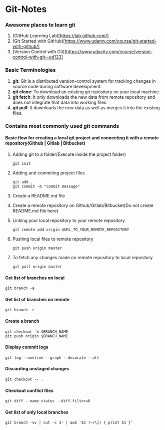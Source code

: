 # Git-Notes

### Awesome places to learn git

1. (GitHub Learning Lab)[https://lab.github.com/]
2. (Git Started with GitHub)[https://www.udemy.com/course/git-started-with-github/]
3. (Version Control with Git)[https://www.udacity.com/course/version-control-with-git--ud123]

### Basic Terminologies

1. **git**: Git is a distributed version-control system for tracking changes in source code during software development.
2. **git clone**: To download an existing git repository on your local machine.
3. **git fetch**: It only downloads the new data from remote repository and does not integrate that data into working files.
4. **git pull**: It downloads the new data as well as merges it into the existing files.

### Contains most commonly used git commands

#### Basic flow for creating a local git project and connecting it with a remote repository(Github | Gitlab | Bitbucket)

1. Adding git to a folder(Execute inside the project folder)

   ```git init```

2. Adding and commiting project files 

   ```git add .```<br />
   ```git commit -m "commit message"```

3. Create a README.md file

4. Create a remote repository on Github/Gitlab/Bitbucket(Do not create README.md file here)

5. Linking your local repository to your remote repository

   ```git remote add origin $URL_TO_YOUR_REMOTE_REPOSITORY```

6. Pushing local files to remote repository
  
   ```git push origin master```

7. To fetch any changes made on remote repository to local repository

   ```git pull origin master```


#### Get list of branches on local

```git branch -a```

#### Get list of branches on remote

```git branch -r```

#### Create a branch

```git checkout -b $BRANCH_NAME```<br />
```git push origin $BRANCH_NAME```

#### Display commit logs

```git log --oneline --graph --decorate --all```

#### Discarding unstaged changes

```git checkout -- .```

#### Checkout conflict files

```git diff --name-status --diff-filter=U```

#### Get list of only local branches

```git branch -vv | cut -c 3- | awk '$3 !~/\[/ { print $1 }'```

